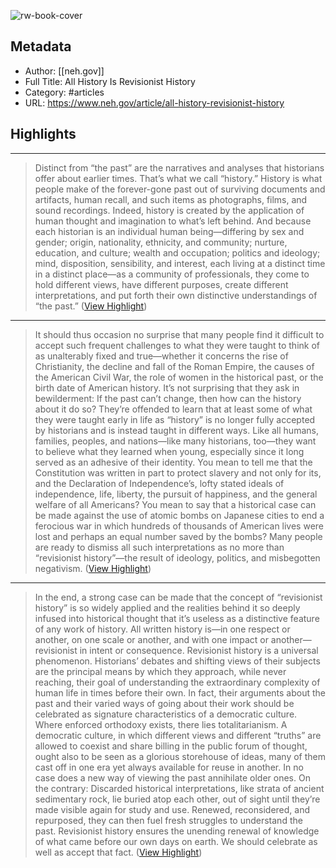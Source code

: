 ![rw-book-cover](https://readwise-assets.s3.amazonaws.com/static/images/article0.00998d930354.png)

## Metadata
- Author: [[neh.gov]]
- Full Title: All History Is Revisionist History
- Category: #articles
- URL: https://www.neh.gov/article/all-history-revisionist-history

## Highlights
***

> Distinct from “the past” are the narratives and analyses that historians offer about earlier times. That’s what we call “history.” History is what people make of the forever-gone past out of surviving documents and artifacts, human recall, and such items as photographs, films, and sound recordings. Indeed, history is created by the application of human thought and imagination to what’s left behind. And because each historian is an individual human being—differing by sex and gender; origin, nationality, ethnicity, and community; nurture, education, and culture; wealth and occupation; politics and ideology; mind, disposition, sensibility, and interest, each living at a distinct time in a distinct place—as a community of professionals, they come to hold different views, have different purposes, create different interpretations, and put forth their own distinctive understandings of “the past.” ([View Highlight](https://instapaper.com/read/1520819971/20034713))

***

> It should thus occasion no surprise that many people find it difficult to accept such frequent challenges to what they were taught to think of as unalterably fixed and true—whether it concerns the rise of Christianity, the decline and fall of the Roman Empire, the causes of the American Civil War, the role of women in the historical past, or the birth date of American history. It’s not surprising that they ask in bewilderment: If the past can’t change, then how can the history about it do so? They’re offended to learn that at least some of what they were taught early in life as “history” is no longer fully accepted by historians and is instead taught in different ways. Like all humans, families, peoples, and nations—like many historians, too—they want to believe what they learned when young, especially since it long served as an adhesive of their identity. You mean to tell me that the Constitution was written in part to protect slavery and not only for its, and the Declaration of Independence’s, lofty stated ideals of independence, life, liberty, the pursuit of happiness, and the general welfare of all Americans? You mean to say that a historical case can be made against the use of atomic bombs on Japanese cities to end a ferocious war in which hundreds of thousands of American lives were lost and perhaps an equal number saved by the bombs? Many people are ready to dismiss all such interpretations as no more than “revisionist history”—the result of ideology, politics, and misbegotten negativism. ([View Highlight](https://instapaper.com/read/1520819971/20034823))

***

> In the end, a strong case can be made that the concept of “revisionist history” is so widely applied and the realities behind it so deeply infused into historical thought that it’s useless as a distinctive feature of any work of history. All written history is—in one respect or another, on one scale or another, and with one impact or another—revisionist in intent or consequence. Revisionist history is a universal phenomenon. Historians’ debates and shifting views of their subjects are the principal means by which they approach, while never reaching, their goal of understanding the extraordinary complexity of human life in times before their own. In fact, their arguments about the past and their varied ways of going about their work should be celebrated as signature characteristics of a democratic culture. Where enforced orthodoxy exists, there lies totalitarianism.
> A democratic culture, in which different views and different “truths” are allowed to coexist and share billing in the public forum of thought, ought also to be seen as a glorious storehouse of ideas, many of them cast off in one era yet always available for reuse in another. In no case does a new way of viewing the past annihilate older ones. On the contrary: Discarded historical interpretations, like strata of ancient sedimentary rock, lie buried atop each other, out of sight until they’re made visible again for study and use. Renewed, reconsidered, and repurposed, they can then fuel fresh struggles to understand the past. Revisionist history ensures the unending renewal of knowledge of what came before our own days on earth. We should celebrate as well as accept that fact. ([View Highlight](https://instapaper.com/read/1520819971/20034857))

